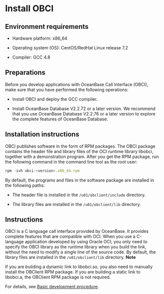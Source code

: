 Install OBCI 
=================================



Environment requirements 
---------------------------------

* Hardware platform: x86_64

  

* Operating system (OS): CentOS/RedHat Linux release 7.2

  

* Compiler: GCC 4.8

  




Preparations 
---------------------

Before you develop applications with OceanBase Call Interface (OBCI), make sure that you have performed the following operations:

* Install OBCI and deploy the GCC compiler.

  

* Install OceanBase Database V2.2.72 or a later version. We recommend that you use OceanBase Database V2.2.76 or a later version to explore the complete features of OceanBase Database.

  




Installation instructions 
----------------------------------

OBCI publishes software in the form of RPM packages. The OBCI package contains the header file and library files of the OCI runtime library libobci, together with a demonstration program. After you get the RPM package, run the following command in the command line tool as the root user:

```javascript
rpm -ivh obci-<version>.x86_64.rpm
```



By default, the programs and files in the software package are installed in the following paths:

* The header file is installed in the `/u01/obclient/include` directory.

  

* The library files are installed in the `/u01/obclient/lib` directory.

  




Instructions 
---------------------

OBCI is a C language call interface provided by OceanBase. It provides complete features that are compatible with OCI. When you use a C-language application developed by using Oracle OCI, you only need to specify the OBCI library as the runtime library when you build the link, without the need to modify a single line of the source code. By default, the library files are installed in the `/u01/obclient/lib` directory. 
**Note**



If you are building a dynamic link to libobci.so, you also need to manually install the OBClient RPM package.
If you are building a static link to libobci.a, the OBClient RPM package is not required.

For details, see [Basic development procedure](/en-US/5.developer-guide/1.basic-steps-of-development.md).
